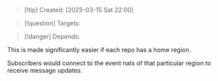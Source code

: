 
>[!tip] Created: [2025-03-15 Sat 22:00]

>[!question] Targets: 

>[!danger] Depends: 

This is made significantly easier if each repo has a home region.

Subscribers would connect to the event nats of that particular region to receive message updates.

